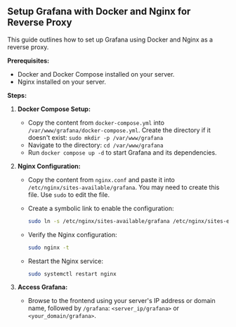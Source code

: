 ## Setup Grafana with Docker and Nginx for Reverse Proxy

This guide outlines how to set up Grafana using Docker and Nginx as a reverse proxy.

**Prerequisites:**

*   Docker and Docker Compose installed on your server.
*   Nginx installed on your server.

**Steps:**

1.  **Docker Compose Setup:**

    *   Copy the content from `docker-compose.yml` into `/var/www/grafana/docker-compose.yml`.  Create the directory if it doesn't exist: `sudo mkdir -p /var/www/grafana`
    *   Navigate to the directory: `cd /var/www/grafana`
    *   Run `docker compose up -d` to start Grafana and its dependencies.

2.  **Nginx Configuration:**

    *   Copy the content from `nginx.conf` and paste it into `/etc/nginx/sites-available/grafana`. You may need to create this file. Use `sudo` to edit the file.
    *   Create a symbolic link to enable the configuration:

        ```bash
        sudo ln -s /etc/nginx/sites-available/grafana /etc/nginx/sites-enabled
        ```

    *   Verify the Nginx configuration:

        ```bash
        sudo nginx -t
        ```

    *   Restart the Nginx service:

        ```bash
        sudo systemctl restart nginx
        ```

3.  **Access Grafana:**

    *   Browse to the frontend using your server's IP address or domain name, followed by `/grafana`: `<server_ip/grafana>` or `<your_domain/grafana>`.
